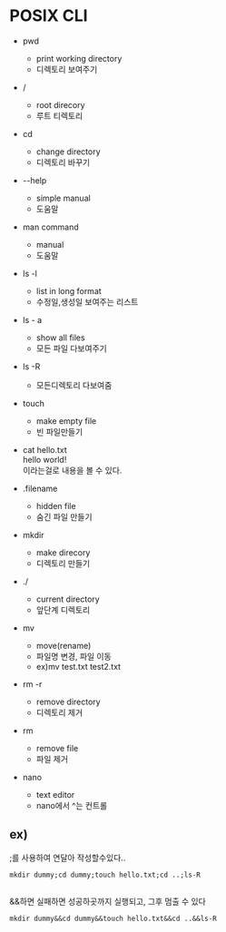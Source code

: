 # POSIX CLI

- pwd  
  - print working directory
  - 디렉토리 보여주기
- /
  - root direcory
  - 루트 티렉토리
- cd
  - change directory
  - 디렉토리 바꾸기
- --help
  - simple manual
  - 도움말
- man command
  - manual
  - 도움말
- ls -l
  - list in long format
  - 수정일,생성일 보여주는 리스트
- ls - a
  - show all files
  - 모든 파일 다보여주기
- ls -R  
  - 모든디렉토리 다보여줌
- touch
  - make empty file
  - 빈 파일만들기
- cat hello.txt    
hello world!<br>
이라는걸로 내용을 볼 수 있다.

- .filename
  - hidden file
  - 숨긴 파일 만들기
- mkdir
  - make direcory
  - 디렉토리 만들기
- ./
  - current directory
  - 앞단계 디렉토리
- mv
  - move(rename)
  - 파일명 변경, 파일 이동
  - ex)mv test.txt test2.txt
- rm -r
  - remove directory
  - 디렉토리 제거
- rm 
  - remove file
  - 파일 제거
- nano
  - text editor
  - nano에서 ^는 컨트롤


## ex)
;를 사용하여 연달아 작성할수있다..
```
mkdir dummy;cd dummy;touch hello.txt;cd ..;ls-R
```

##
&&하면 실패하면 성공하곳까지 실행되고, 그후 멈출 수 있다
```
mkdir dummy&&cd dummy&&touch hello.txt&&cd ..&&ls-R
```

